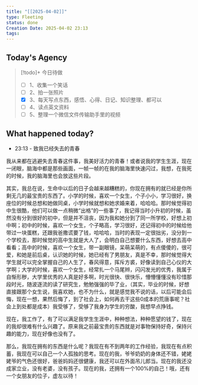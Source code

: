 ```yaml
---
title: "[[2025-04-02]]"
type: Fleeting
status: done
Creation Date: 2025-04-02 23:13
tags:
---
```

## Today's Agency
> [!todo]+ 今日待做
> - [ ] 1、收集一个笑话
> - [ ] 2、拍一张照片
> - [x] 3、每天写点东西，感悟、心得、日记、知识整理、都可以
> - [ ] 4、读点英文资料
> - [ ] 5、整理一个微信文件传输助手里的视频

## What happened today?
- 23:13 - 致我已经失去的青春

我从来都在逃避失去青春这件事，我美好活力的青春！或者说我的学生生涯，现在一闭眼，脑海中都是那些画面，一帧一帧的在我的脑海里快速闪过，我想，在我死的时候，我的脑海里也会放这些片段。

其实，我总在说，生命中以后的日子会越来越糟糕的，你现在拥有的就已经是你所剩无几的最宝贵的东西了。小学的时候，喜欢一个女生，个子小小，学习很好，换座位的时候总想和她做同桌，小学时候就想和她求婚来着，哈哈哈。那时候觉得初中生很酷，他们可以做一点稍微“出格”的一些事了，我记得当时小升初的时候，虽然没有分到很好的初中，但是并不沮丧，因为我和她分到了同一所学校，好想上初中啊；初中的时候，喜欢一个女生，个子略高，学习很好，还记得初中的时候给他带过一块蛋糕，还跟我爸撒谎要了钱，哈哈哈，当时的表现一定很拙劣，没分到一个学校去，那时候觉的高中生就是大人了，会明白自己想要什么东西，好想去高中看看；高中的时候，喜欢一个女生，带一副眼镜，呆萌呆萌的，有点傻傻的，很可爱，和她是前后桌，认识她的时候，她已经有了男朋友，真是不幸，那时候觉得大学生就可以完全掌握自己的人生了，春风得意，挥斥方裘，好像读到自己心仪的大学啊；大学的时候，喜欢一个女生，经常扎一个马尾辫，闪闪发光的优秀，我属于自惭形秽，大学里优秀的人真是好多啊，时光很快、很快乐，懵懵懂懂没有珍惜那段时光，随波逐流的读了研究生，勉勉强强的毕了业，（其实，毕业的时候，好想直接跟那个女生说，我喜欢她，也不为什么，就是感觉我不说的话，以后可能会后悔，现在一想，果然后悔了，到了社会上，如何再去干这些0成本的荒唐事呢？社会上到处都是成本）我受够了，受够了我身为学生的穷酸，我想早点挣钱。

现在，我工作了，有了可以满足我学生生涯中，种种想法，种种愿望的钱了，现在的我却很难有什么兴趣了。原来我之前最宝贵的东西就是对事物保持好奇，保持兴趣的能力，现在好像也没有了。

那么，我现在拥有的东西是什么呢？我现在有不到两年的工作经验，我现在有点积蓄，我现在可以自己一个人孤独的思考。现在的我，爷爷奶奶的身体还不错，姥姥姥爷的气色还很好，爸爸妈妈还很健康，我还可以在外面吊儿郎当。现在的我还没成家立业，没有老婆，没有孩子。现在的我，还拥有一个100%的自己！哦，还有一个女朋友的位子，虚左以待！